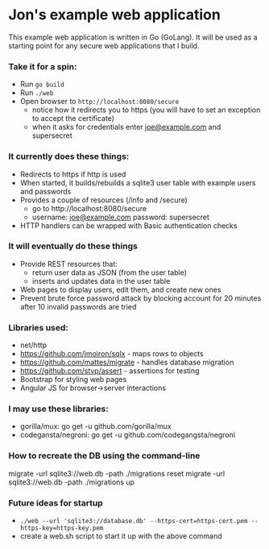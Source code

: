 # Jon's example web application 

This example web application is written in Go (GoLang).  It will be used as a starting point for any secure web applications that I build. 

### Take it for a spin:
* Run `go build`
* Run `./web`
* Open browser to `http://localhost:8080/secure`
  * notice how it redirects you to https (you will have to set an exception to accept the certificate)
  * when it asks for credentials enter joe@example.com and supersecret

### It currently does these things:
* Redirects to https if http is used
* When started, it builds/rebuilds a sqlite3 user table with example users and passwords
* Provides a couple of resources (/info and /secure)
  * go to http://localhost:8080/secure
  * username: joe@example.com password: supersecret
* HTTP handlers can be wrapped with Basic authentication checks

### It will eventually do these things
* Provide REST resources that:
  * return user data as JSON (from the user table)
  * inserts and updates data in the user table
* Web pages to display users, edit them, and create new ones
* Prevent brute force password attack by blocking account for 20 minutes after 10 invalid passwords are tried

### Libraries used:
* net/http          
* https://github.com/jmoiron/sqlx - maps rows to objects
* https://github.com/mattes/migrate - handles database migration
* https://github.com/stvp/assert - assertions for testing
* Bootstrap for styling web pages
* Angular JS for browser->server interactions

### I may use these libraries:
* gorilla/mux:        go get -u github.com/gorilla/mux
* codegansta/negroni: go get -u github.com/codegangsta/negroni

### How to recreate the DB using the command-line
migrate -url sqlite3://web.db -path ./migrations reset
migrate -url sqlite3://web.db -path ./migrations up

### Future ideas for startup
* `./web --url 'sqlite3://database.db' --https-cert=https-cert.pem --https-key=https-key.pem`
* create a web.sh script to start it up with the above command
